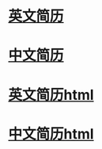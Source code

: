 # [英文简历](https://yangbing668.github.io/myResume/英文简历.pdf)
# [中文简历](https://yangbing668.github.io/myResume/中文简历.pdf)
# [英文简历html](https://yangbing668.github.io/myResume/英文简历/杨兵简历英文.html)
# [中文简历html](https://yangbing668.github.io/myResume/中文简历/杨兵简历中文.html)
